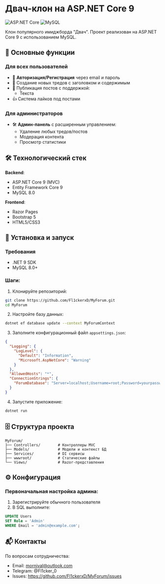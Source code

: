 # Двач-клон на ASP.NET Core 9

![ASP.NET Core](https://img.shields.io/badge/ASP.NET_Core-9.0-purple?logo=.net)
![MySQL](https://img.shields.io/badge/MySQL-8.0-blue?logo=mysql)

Клон популярного имиджборда "Двач". Проект реализован на ASP.NET Core 9 с использованием MySQL.

## 🌟 Основные функции

### Для всех пользователей
- 🔐 **Авторизация/Регистрация** через email и пароль
- 📝 Создание новых тредов с заголовком и содержимым
- 💬 Публикация постов с поддержкой:
  - Текста
- 👍 Система лайков под постами

### Для администраторов
- 🛠 **Админ-панель** с расширенным управлением:
  - Удаление любых тредов/постов
  - Модерация контента
  - Просмотр статистики

## 🛠 Технологический стек

**Backend**:
- ASP.NET Core 9 (MVC)
- Entity Framework Core 9
- MySQL 8.0

**Frontend**:
- Razor Pages
- Bootstrap 5
- HTML5/CSS3

## 🚀 Установка и запуск

### Требования
- .NET 9 SDK
- MySQL 8.0+

### Шаги:
1. Клонируйте репозиторий:
```bash
git clone https://github.com/Fl1ckerxD/MyForum.git
cd MyForum
```

2. Настройте базу данных:
```bash
dotnet ef database update --context MyForumContext
```

3. Заполните конфигурационный файл `appsettings.json`:
```json
{
  "Logging": {
    "LogLevel": {
      "Default": "Information",
      "Microsoft.AspNetCore": "Warning"
    }
  },
  "AllowedHosts": "*",
  "ConnectionStrings": {
    "ForumDatabase": "Server=localhost;Username=root;Password=yourpassword;DataBase=forum"
  }
}
```

4. Запустите приложение:
```bash
dotnet run
```

## 🗄 Структура проекта

```
MyForum/
├── Controllers/        # Контроллеры MVC
├── Models/             # Модели и контекст БД
├── Services/           # DI сервисы
├── wwwroot/            # Статические файлы
└── Views/              # Razor-представления
```

## ⚙️ Конфигурация

### Первоначальная настройка админа:
1. Зарегистрируйте обычного пользователя
2. В SQL выполните:
```sql
UPDATE Users
SET Role = 'Admin'
WHERE Email = 'admin@example.com';
```

## 📬 Контакты

По вопросам сотрудничества:
- Email: mornival@outlook.com
- Telegram: @Fl1cker_0
- Issues: https://github.com/Fl1ckerxD/MyForum/issues
